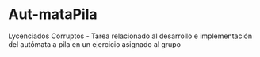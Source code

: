 # Aut-mataPila
Lycenciados Corruptos - Tarea relacionado al desarrollo e implementación del autómata a pila en un ejercicio asignado al grupo
